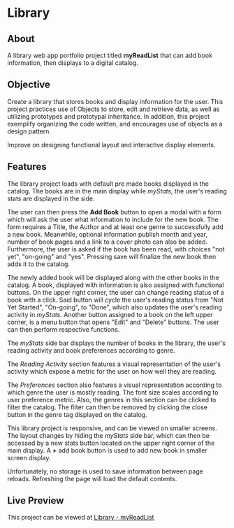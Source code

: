 # Library

## About
A library web app portfolio project titled **myReadList** that can add book information, then displays to a digital catalog.

## Objective
Create a library that stores books and display information for the user. This project practices use of Objects to store, edit and retrieve data, as well as utilizing prototypes and prototypal inheritance. In addition, this project exemplify organizing the code written, and encourages use of objects as a design pattern.

Improve on designing functional layout and interactive display elements.

## Features
The library project loads with default pre made books displayed in the catalog. The books are in the main display while *myStats*, the user's reading stats are displayed in the side.

The user can then press the **Add Book** button to open a modal with a form which will ask the user what information to include for the new book. The form requires a Title, the Author and at least one genre to successfully add a new book. Meanwhile, optional information publish month and year, number of book pages and a link to a cover photo can also be added. Furthermore, the user is asked if the book has been read, with choices "not yet", "on-going" and "yes". 
Pressing save will finalize the new book then adds it to the catalog.

The newly added book will be displayed along with the other books in the catalog. A book, displayed with information is also assigned with functional buttons. On the upper right corner, the user can change reading status of a book with a click. Said button will cycle the user's reading status from "Not Yet Started", "On-going", to "Done", which also updates the user's reading activity in *myStats*. Another button assigned to a book on the left upper corner, is a menu button that opens "Edit" and "Delete" buttons. The user can then perform respective functions.

The *myStats* side bar displays the number of books in the library, the user's reading activity and book preferences according to genre.

The *Reading Activity* section features a visual representation of the user's activity which expose a metric for the user on how well they are reading.  

The *Preferences* section also features a visual representation according to which genre the user is mostly reading. The font size scales according to user preference metric. Also, the genres in this section can be clicked to filter the catalog. The filter can then be removed by clicking the close button in the genre tag displayed on the catalog.

This library project is responsive, and can be viewed on smaller screens. The layout changes by hiding the *myStats* side bar, which can then be accessed by a new stats button located on the upper right corner of the main display. A **+** add book button is used to add new book in smaller screen display.

Unfortunately, no storage is used to save information between page reloads. Refreshing the page will load the default contents. 


## Live Preview
This project can be viewed at [Library - myReadList](https://makieldeviso.github.io/library/)